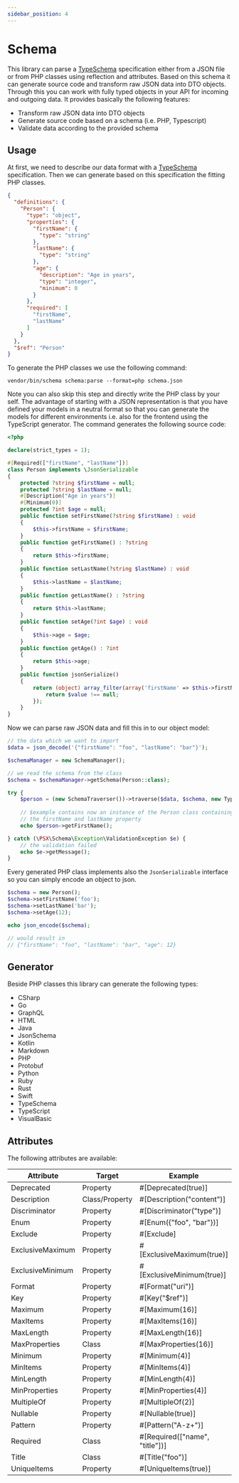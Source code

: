 ```yaml
---
sidebar_position: 4
---
```


# Schema

This library can parse a [TypeSchema](https://typeschema.org/) specification either from a JSON file or from PHP
classes using reflection and attributes. Based on this schema it can generate source code and transform raw JSON data
into DTO objects. Through this you can work with fully typed objects in your API for incoming and outgoing data. It
provides basically the following features:

* Transform raw JSON data into DTO objects
* Generate source code based on a schema (i.e. PHP, Typescript)
* Validate data according to the provided schema

## Usage

At first, we need to describe our data format with a [TypeSchema](https://typeschema.org/) specification. Then we can
generate based on this specification the fitting PHP classes.

```json
{
  "definitions": {
    "Person": {
      "type": "object",
      "properties": {
        "firstName": {
          "type": "string"
        },
        "lastName": {
          "type": "string"
        },
        "age": {
          "description": "Age in years",
          "type": "integer",
          "minimum": 0
        }
      },
      "required": [
        "firstName",
        "lastName"
      ]
    }
  },
  "$ref": "Person"
}
```

To generate the PHP classes we use the following command:

```
vendor/bin/schema schema:parse --format=php schema.json
```

Note you can also skip this step and directly write the PHP class by your self. The advantage of starting with a JSON
representation is that you have defined your models in a neutral format so that you can generate the models for
different environments i.e. also for the frontend using the TypeScript generator. The command generates the following
source code:

```php
<?php

declare(strict_types = 1);

#[Required(["firstName", "lastName"])]
class Person implements \JsonSerializable
{
    protected ?string $firstName = null;
    protected ?string $lastName = null;
    #[Description("Age in years")]
    #[Minimum(0)]
    protected ?int $age = null;
    public function setFirstName(?string $firstName) : void
    {
        $this->firstName = $firstName;
    }
    public function getFirstName() : ?string
    {
        return $this->firstName;
    }
    public function setLastName(?string $lastName) : void
    {
        $this->lastName = $lastName;
    }
    public function getLastName() : ?string
    {
        return $this->lastName;
    }
    public function setAge(?int $age) : void
    {
        $this->age = $age;
    }
    public function getAge() : ?int
    {
        return $this->age;
    }
    public function jsonSerialize()
    {
        return (object) array_filter(array('firstName' => $this->firstName, 'lastName' => $this->lastName, 'age' => $this->age), static function ($value) : bool {
            return $value !== null;
        });
    }
}
```

Now we can parse raw JSON data and fill this in to our object model:

```php
// the data which we want to import
$data = json_decode('{"firstName": "foo", "lastName": "bar"}');

$schemaManager = new SchemaManager();

// we read the schema from the class
$schema = $schemaManager->getSchema(Person::class);

try {
    $person = (new SchemaTraverser())->traverse($data, $schema, new TypeVisitor());
    
    // $example contains now an instance of the Person class containing 
    // the firstName and lastName property
    echo $person->getFirstName();

} catch (\PSX\Schema\Exception\ValidationException $e) {
    // the validation failed
    echo $e->getMessage();
}

```

Every generated PHP class implements also the `JsonSerializable` interface so you can simply encode an object to json.

```php
$schema = new Person();
$schema->setFirstName('foo');
$schema->setLastName('bar');
$schema->setAge(12);

echo json_encode($schema);

// would result in
// {"firstName": "foo", "lastName": "bar", "age": 12}

```

## Generator

Beside PHP classes this library can generate the following types:

* CSharp
* Go
* GraphQL
* HTML
* Java
* JsonSchema
* Kotlin
* Markdown
* PHP
* Protobuf
* Python
* Ruby
* Rust
* Swift
* TypeSchema
* TypeScript
* VisualBasic

## Attributes

The following attributes are available:

| Attribute            | Target         | Example                          |
|----------------------|----------------|----------------------------------|
| Deprecated           | Property       | #[Deprecated(true)]              |
| Description          | Class/Property | #[Description("content")]        |
| Discriminator        | Property       | #[Discriminator("type")]         |
| Enum                 | Property       | #[Enum({"foo", "bar"})]          |
| Exclude              | Property       | #[Exclude]                       |
| ExclusiveMaximum     | Property       | #[ExclusiveMaximum(true)]        |
| ExclusiveMinimum     | Property       | #[ExclusiveMinimum(true)]        |
| Format               | Property       | #[Format("uri")]                 |
| Key                  | Property       | #[Key("$ref")]                   |
| Maximum              | Property       | #[Maximum(16)]                   |
| MaxItems             | Property       | #[MaxItems(16)]                  |
| MaxLength            | Property       | #[MaxLength(16)]                 |
| MaxProperties        | Class          | #[MaxProperties(16)]             |
| Minimum              | Property       | #[Minimum(4)]                    |
| MinItems             | Property       | #[MinItems(4)]                   |
| MinLength            | Property       | #[MinLength(4)]                  |
| MinProperties        | Property       | #[MinProperties(4)]              |
| MultipleOf           | Property       | #[MultipleOf(2)]                 |
| Nullable             | Property       | #[Nullable(true)]                |
| Pattern              | Property       | #[Pattern("A-z+")]               |
| Required             | Class          | #[Required(["name", "title"])]   |
| Title                | Class          | #[Title("foo")]                  |
| UniqueItems          | Property       | #[UniqueItems(true)]             |

